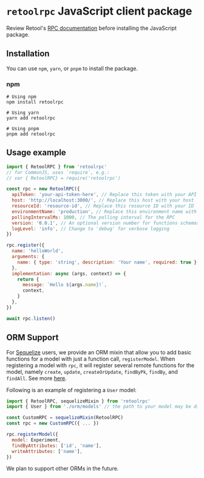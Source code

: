 # `retoolrpc` JavaScript client package

Review Retool's [RPC documentation](https://docs.retool.com/docs/retool-rpc) before installing the JavaScript package.

## Installation

You can use `npm`, `yarn`, or `pnpm` to install the package.

### npm

```
# Using npm
npm install retoolrpc

# Using yarn
yarn add retoolrpc

# Using pnpm
pnpm add retoolrpc
```

## Usage example

```javascript
import { RetoolRPC } from 'retoolrpc'
// for CommonJS, uses `require`, e.g.:
// var { RetoolRPC} = require('retoolrpc')

const rpc = new RetoolRPC({
  apiToken: 'your-api-token-here', // Replace this token with your API token
  host: 'http://localhost:3000/', // Replace this host with your host
  resourceId: 'resource-id', // Replace this resource ID with your ID
  environmentName: 'production', // Replace this environment name with your name (defaults to production)
  pollingIntervalMs: 1000, // The polling interval for the RPC
  version: '0.0.1', // An optional version number for functions schemas
  logLevel: 'info', // Change to 'debug' for verbose logging
})

rpc.register({
  name: 'helloWorld',
  arguments: {
    name: { type: 'string', description: 'Your name', required: true },
  },
  implementation: async (args, context) => {
    return {
      message: `Hello ${args.name}!`,
      context,
    }
  },
})

await rpc.listen()
```

## ORM Support

For [Sequelize](https://sequelize.org/) users, we provide an ORM mixin that allow you to add basic functions for a model with just a function call, `registerModel`. When registering a model with `rpc`, it will register several remote functions for the model, namely `create`, `update`, `createOrUpdate`, `findByPk`, `findBy`, and `findAll`. See more [here](https://github.com/tryretool/retoolrpc/blob/main/javascript/src/addons/sequelize.ts#L5-L14).

Following is an example of registering a `User` model:
```javascript
import { RetoolRPC, sequelizeMixin } from 'retoolrpc'
import { User } from './orm/models' // the path to your model may be different

const CustomRPC = sequelizeMixin(RetoolRPC)
const rpc = new CustomRPC({ ... })

rpc.registerModel({
  model: Experiment,
  findByAttributes: ['id', 'name'],
  writeAttributes: ['name'],
})
```

We plan to support other ORMs in the future.
